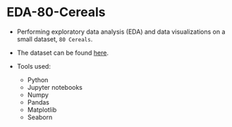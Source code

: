 # EDA-80-Cereals

* Performing exploratory data analysis (EDA) and data visualizations on a small dataset, `80 Cereals`.

* The dataset can be found [here](https://www.kaggle.com/datasets/crawford/80-cereals).

* Tools used:

	* Python
	* Jupyter notebooks
	* Numpy
	* Pandas
	* Matplotlib
	* Seaborn
